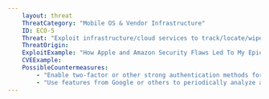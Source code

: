 ```yaml
---
    layout: threat
    ThreatCategory: "Mobile OS & Vendor Infrastructure"
    ID: ECO-5
    Threat: "Exploit infrastructure/cloud services to track/locate/wipe device without consent, e.g. Google\'s Android Device Manager or Apple\'s Find my iPhone"
    ThreatOrigin:
    ExploitExample: "How Apple and Amazon Security Flaws Led To My Epic Hacking [^197]"
    CVEExample:
    PossibleCountermeasures:
        - "Enable two-factor or other strong authentication methods for user accounts on Google, Apple, or other device management and tracking services."
        - "Use features from Google or others to periodically analyze account activity for suspicious logins."
---
```

